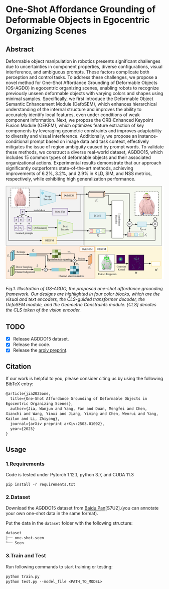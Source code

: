 # One-Shot Affordance Grounding of Deformable Objects in Egocentric Organizing Scenes
## Abstract
  Deformable object manipulation in robotics presents significant challenges due to uncertainties in component properties, diverse configurations, visual interference, and ambiguous prompts. These factors complicate both perception and control tasks. To address these challenges, we propose a novel method for One-Shot Affordance Grounding of Deformable Objects (OS-AGDO) in egocentric organizing scenes, enabling robots to recognize previously unseen deformable objects with varying colors and shapes using minimal samples. Specifically, we first introduce the Deformable Object Semantic Enhancement Module (DefoSEM), which enhances hierarchical understanding of the internal structure and improves the ability to accurately identify local features, even under conditions of weak component information. Next, we propose the ORB-Enhanced Keypoint Fusion Module (OEKFM), which optimizes feature extraction of key components by leveraging geometric constraints and improves adaptability to diversity and visual interference. Additionally, we propose an instance-conditional prompt based on image data and task context, effectively mitigates the issue of region ambiguity caused by prompt words. To validate these methods, we construct a diverse real-world dataset, AGDDO15, which includes 15 common types of deformable objects and their associated organizational actions. Experimental results demonstrate that our approach significantly outperforms state-of-the-art methods, achieving improvements of 6.2%, 3.2%, and 2.9% in KLD, SIM, and NSS metrics, respectively, while exhibiting high generalization performance.
 
  ![image](https://github.com/Dikay1/OS-AGDO/blob/main/assets/frame.jpg)
  ###### Fig.1. Illustration of OS-AGDO, the proposed one-shot affordance grounding framework. Our designs are highlighted in four color blocks, which are the visual and text encoders, the CLS-guided transformer decoder, the DefoSEM module, and the Geometric Constraints module. [CLS] denotes the CLS token of the vision encoder.


## TODO

- [x] Release AGDDO15 dataset.
- [x] Release the code.
- [x] Release the [arxiv preprint](https://arxiv.org/pdf/2503.01092).

## Citation
If our work is helpful to you, please consider citing us by using the following BibTeX entry:

```
@article{jia2025one,
  title={One-Shot Affordance Grounding of Deformable Objects in Egocentric Organizing Scenes},
  author={Jia, Wanjun and Yang, Fan and Duan, Mengfei and Chen, Xianchi and Wang, Yinxi and Jiang, Yiming and Chen, Wenrui and Yang, Kailun and Li, Zhiyong},
  journal={arXiv preprint arXiv:2503.01092},
  year={2025}
}
```

## Usage
### 1.Requirements
  Code is tested under Pytorch 1.12.1, python 3.7, and CUDA 11.3 
  
```
pip install -r requirements.txt
```
### 2.Dataset
  Download the AGDDO15 dataset from [Baidu Pan]( https://pan.baidu.com/s/1KV4PrwBExB8A5MDq9ZxDgw?pwd=S7U2)[S7U2].(you can annotate your own one-shot data in the same format).
  
  Put the data in the `dataset` folder with the following structure:  
```
dataset 
├── one-shot-seen
└── Seen
```
### 3.Train and Test
  Run following commands to start training or testing:

```
python train.py
python test.py --model_file <PATH_TO_MODEL>
```
 

